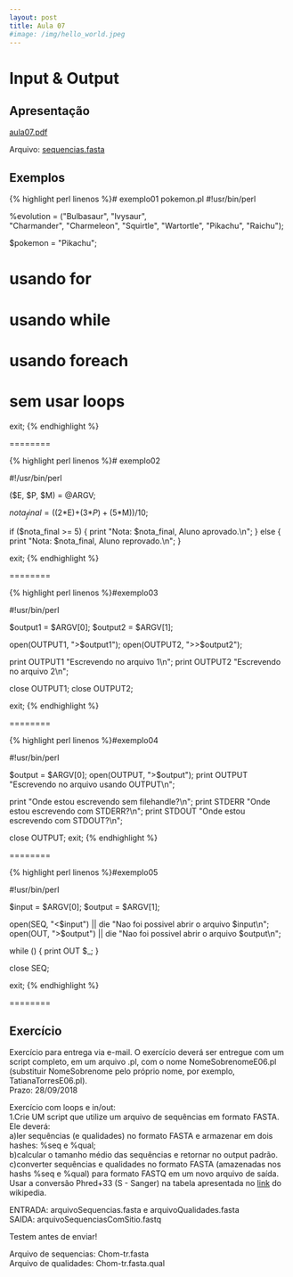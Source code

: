 ```yaml
---
layout: post
title: Aula 07
#image: /img/hello_world.jpeg
---
```

# Input & Output 

## Apresentação
[aula07.pdf](http://biologia.ib.usp.br/torres/introprog2018/aulas/aula07.pdf)

Arquivo: [sequencias.fasta](http://biologia.ib.usp.br/torres/introprog2018/sequencias.fasta)

## Exemplos

{% highlight perl linenos %}# exemplo01 pokemon.pl
#!usr/bin/perl

%evolution = ("Bulbasaur",  "Ivysaur",            
              "Charmander", "Charmeleon", 
              "Squirtle",   "Wartortle",
              "Pikachu",    "Raichu");

$pokemon = "Pikachu";

# usando for


# usando while


# usando foreach


# sem usar loops


exit;
{% endhighlight %}

========

{% highlight perl linenos %}# exemplo02

#!/usr/bin/perl

($E, $P, $M) = @ARGV;

$nota_final = ((2*$E)+(3*$P)+(5*$M))/10;

if ($nota_final >= 5) {
   print "Nota: $nota_final, Aluno aprovado.\n";
} else {
   print "Nota: $nota_final, Aluno reprovado.\n";
}

exit; 
{% endhighlight %}

========

{% highlight perl linenos %}#exemplo03 

#!usr/bin/perl

$output1 = $ARGV[0];
$output2 = $ARGV[1];

open(OUTPUT1, ">$output1");
open(OUTPUT2, ">>$output2");

print OUTPUT1 "Escrevendo no arquivo 1\n";
print OUTPUT2 "Escrevendo no arquivo 2\n";

close OUTPUT1; 
close OUTPUT2; 

exit;
{% endhighlight %}

========

{% highlight perl linenos %}#exemplo04

#!usr/bin/perl

$output = $ARGV[0];
open(OUTPUT, ">$output");
print OUTPUT "Escrevendo no arquivo usando OUTPUT\n";

print "Onde estou escrevendo sem filehandle?\n";
print STDERR "Onde estou escrevendo com STDERR?\n";
print STDOUT "Onde estou escrevendo com STDOUT?\n";

close OUTPUT; 
exit;
{% endhighlight %}

========

{% highlight perl linenos %}#exemplo05

#!usr/bin/perl

$input  = $ARGV[0];
$output = $ARGV[1];

open(SEQ, "<$input")  || die "Nao foi possivel abrir o arquivo $input\n";
open(OUT, ">$output") || die "Nao foi possivel abrir o arquivo $output\n";

while (<SEQ>) {
   print OUT $_; 
}

close SEQ;

exit;
{% endhighlight %}

========

## Exercício 
Exercício para entrega via e-mail. O exercício deverá ser entregue com um script completo, em um arquivo .pl, com o nome NomeSobrenomeE06.pl (substituir NomeSobrenome pelo próprio nome, por exemplo, TatianaTorresE06.pl).  
Prazo: 28/09/2018

Exercício com loops e in/out:    
1.Crie UM script que utilize um arquivo de sequências em formato FASTA. Ele deverá:  
a)ler sequências (e qualidades) no formato FASTA e armazenar em dois hashes: %seq e %qual;  
b)calcular o tamanho médio das sequências e retornar no output padrão.   
c)converter sequências e qualidades no formato FASTA (amazenadas nos hashs %seq e %qual) para formato FASTQ em um novo arquivo de saída. Usar a conversão Phred+33 (S - Sanger) na tabela apresentada no [link](https://en.wikipedia.org/wiki/FASTQ_format) do wikipedia.  

ENTRADA: arquivoSequencias.fasta e arquivoQualidades.fasta  
SAIDA: arquivoSequenciasComSitio.fastq  

Testem antes de enviar!   

Arquivo de sequencias: Chom-tr.fasta  
Arquivo de qualidades: Chom-tr.fasta.qual  
